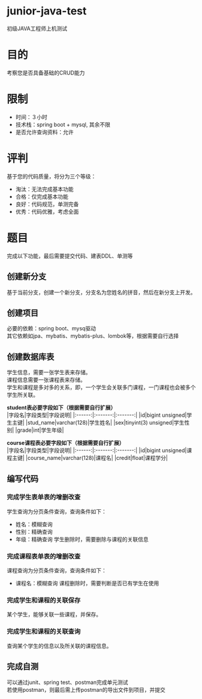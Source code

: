 # junior-java-test
初级JAVA工程师上机测试

# 目的
考察您是否具备基础的CRUD能力

# 限制
- 时间：３小时
- 技术栈：spring boot + mysql, 其余不限
- 是否允许查询资料：允许

# 评判
基于您的代码质量，将分为三个等级：
- 淘汰：无法完成基本功能
- 合格：仅完成基本功能
- 良好：代码规范，单测完备
- 优秀：代码优雅，考虑全面

# 题目
完成以下功能，最后需要提交代码、建表DDL、单测等

## 创建新分支
基于当前分支，创建一个新分支，分支名为您姓名的拼音，然后在新分支上开发。

## 创建项目
必要的依赖：spring boot、mysq驱动  
其它依赖如jpa、mybatis、mybatis-plus、lombok等，根据需要自行选择

## 创建数据库表
学生信息，需要一张学生表来存储。  
课程信息需要一张课程表来存储。  
学生和课程是多对多的关系，即，一个学生会关联多门课程，一门课程也会被多个学生所关联。  

**student表必要字段如下（根据需要自行扩展）**  
|字段名|字段类型|字段说明|
|:------:|:-------:|:-------:|
|id|bigint unsigned|学生主键|
|stud_name|varchar(128)|学生姓名|
|sex|tinyint(3) unsigned|学生性别|
|grade|int|学生年级|

**course课程表必要字段如下（根据需要自行扩展）**  
|字段名|字段类型|字段说明|
|:------:|:-------:|:-------:|
|id|bigint unsigned|课程主键|
|course_name|varchar(128)|课程名|
|credit|float|课程学分|

## 编写代码
### 完成学生表单表的增删改查
学生查询为分页条件查询，查询条件如下：
- 姓名：模糊查询
- 性别：精确查询
- 年级：精确查询
学生删除时，需要删除与课程的关联信息
### 完成课程表单表的增删改查
课程查询为分页条件查询，查询条件如下：
- 课程名：模糊查询
课程删除时，需要判断是否已有学生在使用
### 完成学生和课程的关联保存
某个学生，能够关联一些课程，并保存。
### 完成学生和课程的关联查询
查询某个学生的信息以及所关联的课程信息。

## 完成自测
可以通过junit、spring test、postman完成单元测试  
若使用postman，则最后需上传postman的导出文件到项目，并提交
